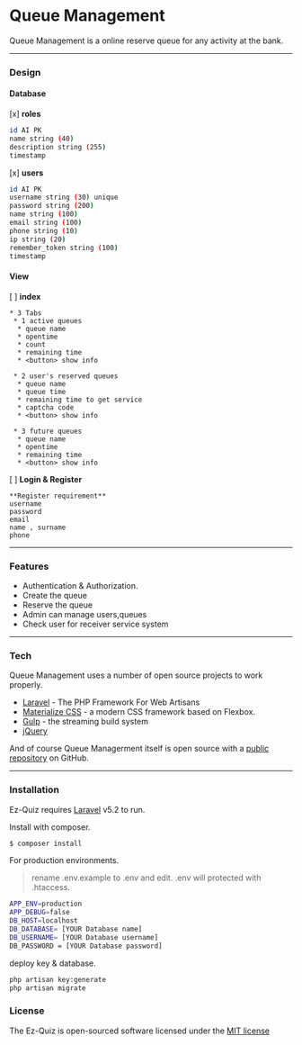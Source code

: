 # Queue Management

Queue Management is a online reserve queue for any activity at the bank.

- - - -

### Design  ###

#### Database ####

[x] **roles**

```sh
id AI PK
name string (40)
description string (255)
timestamp
```

[x] **users**

```sh
id AI PK
username string (30) unique
password string (200)
name string (100)
email string (100)
phone string (10)
ip string (20)
remember_token string (100)
timestamp
```

#### View ####

[ ] **index**

```
* 3 Tabs
 * 1 active queues
  * queue name
  * opentime
  * count
  * remaining time
  * <button> show info

 * 2 user's reserved queues
  * queue name
  * queue time
  * remaining time to get service
  * captcha code
  * <button> show info

 * 3 future queues
  * queue name
  * opentime
  * remaining time
  * <button> show info
```

[ ] **Login & Register**

```
**Register requirement**
username
password
email
name , surname
phone
```

- - - -

### Features
  - Authentication & Authorization.
  - Create the queue
  - Reserve the queue
  - Admin can manage users,queues
  - Check user for receiver service system

- - - -

### Tech

Queue Management uses a number of open source projects to work properly.

* [Laravel] - The PHP Framework For Web Artisans
* [Materialize CSS] - a modern CSS framework based on Flexbox.
* [Gulp] - the streaming build system
* [jQuery]

And of course Queue Managerment itself is open source with a [public repository][projectx]
 on GitHub.

- - - -

### Installation

Ez-Quiz requires [Laravel](https://laravel.com/docs/5.2/) v5.2 to run.

Install with composer.


```sh
$ composer install
```

For production environments.

> rename .env.example to .env and edit.
> .env will protected with .htaccess.

```sh
APP_ENV=production
APP_DEBUG=false
DB_HOST=localhost
DB_DATABASE= [YOUR Database name]
DB_USERNAME= [YOUR Database username]
DB_PASSWORD = [YOUR Database password]
```

deploy key & database.

```sh
php artisan key:generate
php artisan migrate
```

### License

The Ez-Quiz is open-sourced software licensed under the [MIT license](http://opensource.org/licenses/MIT)

   [projectx]: <https://github.com/pozterz/Project_X>
   [git-repo-url]: <https://github.com/pozterz/Project_X.git>
   [Laravel]: <https://laravel.com/docs/5.2/>
   [Materialize CSS]: <http://materializecss.com/>
   [jQuery]: <http://jquery.com>
   [Gulp]: <http://gulpjs.com>

